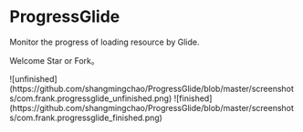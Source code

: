 # ProgressGlide
Monitor the progress of loading resource by Glide.
<p>Welcome Star or Fork。</p>
![unfinished](https://github.com/shangmingchao/ProgressGlide/blob/master/screenshots/com.frank.progressglide_unfinished.png)
![finished](https://github.com/shangmingchao/ProgressGlide/blob/master/screenshots/com.frank.progressglide_finished.png)
